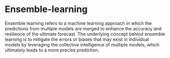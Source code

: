 # Ensemble-learning
Ensemble learning refers to a machine learning approach in which the predictions from multiple models are merged to enhance the accuracy and resilience of the ultimate forecast.
The underlying concept behind ensemble learning is to mitigate the errors or biases that may exist in individual models by leveraging the collective intelligence of multiple models, which ultimately leads to a more precise prediction.
